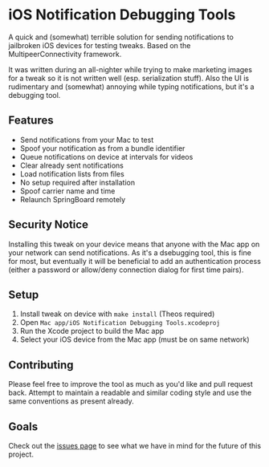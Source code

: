 # iOS Notification Debugging Tools

A quick and (somewhat) terrible solution for sending notifications to jailbroken iOS devices for testing tweaks. Based on the MultipeerConnectivity framework.

It was written during an all-nighter while trying to make marketing images for a tweak so it is not written well (esp. serialization stuff). Also the UI is rudimentary and (somewhat) annoying while typing notifications, but it's a debugging tool.

## Features

- Send notifications from your Mac to test
- Spoof your notification as from a bundle identifier
- Queue notifications on device at intervals for videos
- Clear already sent notifications
- Load notification lists from files
- No setup required after installation
- Spoof carrier name and time
- Relaunch SpringBoard remotely

## Security Notice

Installing this tweak on your device means that anyone with the Mac app on your network can send notifications. As it's a dsebugging tool, this is fine for most, but eventually it will be beneficial to add an authentication process (either a password or allow/deny connection dialog for first time pairs).

## Setup

1. Install tweak on device with `make install` (Theos required)
2. Open `Mac app/iOS Notification Debugging Tools.xcodeproj`
3. Run the Xcode project to build the Mac app
4. Select your iOS device from the Mac app (must be on same network)

## Contributing

Please feel free to improve the tool as much as you'd like and pull request back. Attempt to maintain a readable and similar coding style and use the same conventions as present already.

## Goals

Check out the [issues page](../../issues) to see what we have in mind for the future of this project.
